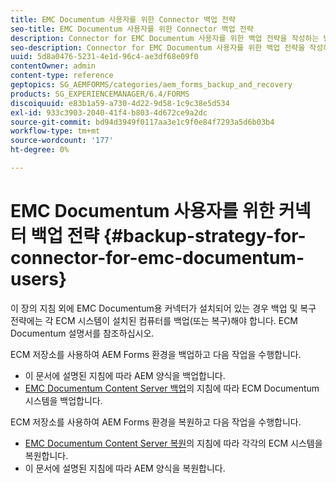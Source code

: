 ```yaml
---
title: EMC Documentum 사용자를 위한 Connector 백업 전략
seo-title: EMC Documentum 사용자를 위한 Connector 백업 전략
description: Connector for EMC Documentum 사용자를 위한 백업 전략을 작성하는 방법을 확인하십시오.
seo-description: Connector for EMC Documentum 사용자를 위한 백업 전략을 작성하는 방법을 확인하십시오.
uuid: 5d8a0476-5231-4e1d-96c4-ae3df68e09f0
contentOwner: admin
content-type: reference
geptopics: SG_AEMFORMS/categories/aem_forms_backup_and_recovery
products: SG_EXPERIENCEMANAGER/6.4/FORMS
discoiquuid: e83b1a59-a730-4d22-9d58-1c9c38e5d534
exl-id: 933c3903-2040-41f4-b803-4d672ce9a2dc
source-git-commit: bd94d3949f0117aa3e1c9f0e84f7293a5d6b03b4
workflow-type: tm+mt
source-wordcount: '177'
ht-degree: 0%

---
```


# EMC Documentum 사용자를 위한 커넥터 백업 전략 {#backup-strategy-for-connector-for-emc-documentum-users}

이 장의 지침 외에 EMC Documentum용 커넥터가 설치되어 있는 경우 백업 및 복구 전략에는 각 ECM 시스템이 설치된 컴퓨터를 백업(또는 복구)해야 합니다. ECM Documentum 설명서를 참조하십시오.

ECM 저장소를 사용하여 AEM Forms 환경을 백업하고 다음 작업을 수행합니다.

* 이 문서에 설명된 지침에 따라 AEM 양식을 백업합니다.
* [EMC Documentum Content Server 백업](/help/forms/using/admin-help/backing-recovering-emc-documentum-repository.md#back-up-the-emc-documentum-content-server)의 지침에 따라 ECM Documentum 시스템을 백업합니다.

ECM 저장소를 사용하여 AEM Forms 환경을 복원하고 다음 작업을 수행합니다.

* [EMC Documentum Content Server 복원](/help/forms/using/admin-help/backing-recovering-emc-documentum-repository.md#restore-the-emc-documentum-content-server)의 지침에 따라 각각의 ECM 시스템을 복원합니다.
* 이 문서에 설명된 지침에 따라 AEM 양식을 복원합니다.
